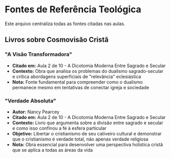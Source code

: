 # Fontes de Referência Teológica

Este arquivo centraliza todas as fontes citadas nas aulas.

## Livros sobre Cosmovisão Cristã

### "A Visão Transformadora"
- **Citado em:** Aula 2 de 10 - A Dicotomia Moderna Entre Sagrado e Secular
- **Contexto:** Obra que analisa os problemas do dualismo sagrado-secular e critica abordagens superficiais de "relevância" eclesiástica
- **Nota:** Fonte fundamental para compreender como o dualismo permanece mesmo em tentativas de conectar igreja e sociedade

### "Verdade Absoluta"
- **Autor:** Nancy Pearcey  
- **Citado em:** Aula 2 de 10 - A Dicotomia Moderna Entre Sagrado e Secular
- **Contexto:** Livro que argumenta sobre a divisão entre sagrado e secular e como isso confinou a fé à esfera particular
- **Objetivo:** Libertar o cristianismo de seu cativeiro cultural e demonstrar que o cristianismo é verdade total, não apenas verdade religiosa
- **Nota:** Obra essencial para desenvolver uma perspectiva holística cristã que se aplica a todas as áreas da vida
